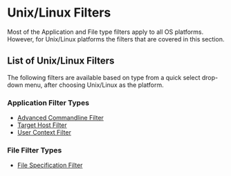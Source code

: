 [title]: # (Unix/Linux Filters)
[tags]: # (filter types, *nix)
[priority]: # (2)
# Unix/Linux Filters

Most of the Application and File type filters apply to all OS platforms. However, for Unix/Linux platforms the filters that are covered in this section.

## List of Unix/Linux Filters

The following filters are available based on type from a quick select drop-down menu, after choosing Unix/Linux as the platform.

### Application Filter Types

* [Advanced Commandline Filter](adv-cmdline.md)
* [Target Host Filter](target-host.md)
* [User Context Filter](user-context.md)

### File Filter Types

* [File Specification Filter](file-spec.md)
